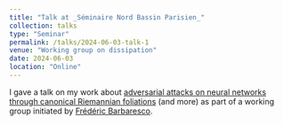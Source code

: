 ```yaml
---
title: "Talk at _Séminaire Nord Bassin Parisien_"
collection: talks
type: "Seminar"
permalink: /talks/2024-06-03-talk-1
venue: "Working group on dissipation"
date: 2024-06-03
location: "Online"
---
```


I gave a talk on my work about [adversarial attacks on neural networks through canonical Riemannian foliations](https://arxiv.org/abs/2203.00922) (and more) as part of a working group initiated by [Frédéric Barbaresco](https://fr.linkedin.com/in/barbaresco).
